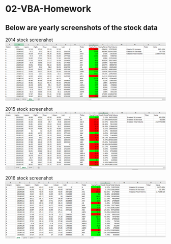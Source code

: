 # 02-VBA-Homework
## Below are yearly screenshots of the stock data

2014 stock screenshot
![2014 Stocks Snip](https://github.com/tedi529/02-VBA-Homework/blob/master/VBAStocks/2014%20Stocks%20Snip.PNG)

2015 stock screenshot
![2015 Stocks Snip](https://github.com/tedi529/02-VBA-Homework/blob/master/VBAStocks/2015%20Stocks%20Snip.PNG)

2016 stock screenshot
![2016 Stocks Snip](https://github.com/tedi529/02-VBA-Homework/blob/master/VBAStocks/2016%20Stocks%20Snip.PNG)
